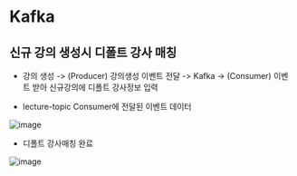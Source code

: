 # Kafka 
## 신규 강의 생성시 디폴트 강사 매칭
- 강의 생성 -> (Producer) 강의생성 이벤트 전달 -> Kafka -> (Consumer) 이벤트 받아 신규강의에 디폴트 강사정보 입력

- lecture-topic Consumer에 전달된 이벤트 데이터

![image](https://user-images.githubusercontent.com/53042885/165819986-4659e479-72bb-4e1c-a8f2-ee271cde20ef.png)

- 디폴트 강사매칭 완료

![image](https://user-images.githubusercontent.com/53042885/165821448-66404632-6dd4-4922-bd67-e1fe863fa80f.png)


